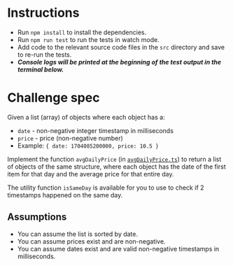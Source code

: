 # Instructions

- Run `npm install` to install the dependencies.
- Run `npm run test` to run the tests in watch mode.
- Add code to the relevant source code files in the `src` directory and save to re-run the tests.
- _**Console logs will be printed at the beginning of the test output in the terminal below.**_

# Challenge spec

Given a list (array) of objects where each object has a:
- `date` - non-negative integer timestamp in milliseconds
- `price` - price (non-negative number)
- Example: `{ date: 1704085200000, price: 10.5 }`

Implement the function `avgDailyPrice` (in [`avgDailyPrice.ts`](src/avgDailyPrice.ts)) to return a list of objects of the same structure, where each object has the date of the first item for that day and the average price for that entire day.

The utility function `isSameDay` is available for you to use to check if 2 timestamps happened on the same day.

## Assumptions

- You can assume the list is sorted by date.
- You can assume prices exist and are non-negative.
- You can assume dates exist and are valid non-negative timestamps in milliseconds.
